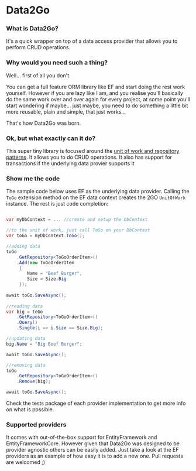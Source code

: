 # Data2Go

### What is Data2Go?

It's a quick wrapper on top of a data access provider that allows you to perform CRUD operations.

### Why would you need such a thing?

Well... first of all you don't. 

You can get a full feature ORM library like EF and start doing the rest work yourself. However if you are lazy like I am, and you realise you'll basically do the same work over and over again for every project, at some point you'll start wondering if maybe... just maybe, you need to do something a little bit more reusable, plain and simple, that just works...

That's how Data2Go was born.

### Ok, but what exactly can it do?

This super tiny library is focused around the [unit of work and repository patterns](https://docs.microsoft.com/en-us/aspnet/mvc/overview/older-versions/getting-started-with-ef-5-using-mvc-4/implementing-the-repository-and-unit-of-work-patterns-in-an-asp-net-mvc-application). It allows you to do CRUD operations. It also has support for transactions if the underlying data provier supports it

### Show me the code

The sample code below uses EF as the underlying data provider. Calling the `ToGo` extension method on the EF data context creates the 2GO `UnitOfWork` instance. The rest is just code completion:

```C#

var myDbContext = ... //create and setup the DbContext

//to the unit of work, just call ToGo on your DbContext
var toGo = myDbContext.ToGo();

//adding data
toGo
    .GetRepository<ToGoOrderItem>()
    .Add(new ToGoOrderItem
     {
        Name = "Beef Burger",
        Size = Size.Big
     });
     
await toGo.SaveAsync();
     
//reading data     
var big = toGo
    .GetRepository<ToGoOrderItem>()
    .Query()
    .Single(i => i.Size == Size.Big);

//updating data
big.Name = "Big Beef Burger";

await toGo.SaveAsync();

//removing data
toGo
    .GetRepository<ToGoOrderItem>()
    .Remove(big);

await toGo.SaveAsync();

```

Check the tests package of each provider implementation to get more info on what is possible.

### Supported providers

It comes with out-of-the-box support for EntityFramework and EntityFrameworkCore. However given that Data2Go was designed to be provider agnostic others can be easily added. Just take a look at the EF providers as an example of how easy it is to add a new one. Pull requests are welcomed ;)
